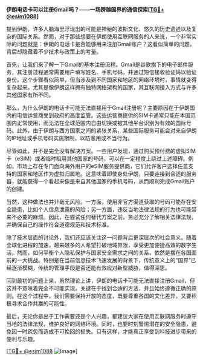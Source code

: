 **伊朗电话卡可以注册Gmail吗？——一场跨越国界的通信探索[[TG💪+ @esim1088](https://t.me/s/esim1088)]**

提到伊朗，许多人脑海里浮现出的可能是神秘的波斯文化、悠久的历史遗迹以及复杂的国际关系。然而，对于那些想要在伊朗使用互联网服务的人来说，一个非常实际的问题就是：伊朗的电话卡是否能够用来注册Gmail账户？这看似简单的问题，背后却隐藏着不少技术与政策上的考量。

首先，让我们来了解一下Gmail的基本注册流程。Gmail是谷歌旗下的电子邮件服务，其注册过程通常需要用户填写姓名、手机号码，并通过短信接收验证码以验证身份。这个步骤看似简单，但当涉及到不同国家和地区的网络环境时，事情就变得复杂起来。尤其是像伊朗这样拥有独特网络架构的国家，其互联网接入方式与许多其他国家有所不同。

那么，为什么伊朗的电话卡可能无法直接用于Gmail注册呢？主要原因在于伊朗国内的电信运营商受到政府的高度监管。这些运营商提供的SIM卡通常只能在本国范围内正常使用，而无法在全球范围内自由切换或被其他平台识别为有效的国际号码。此外，由于伊朗与西方国家之间的紧张关系，某些国际服务可能会对来自伊朗的IP地址或手机号码实施限制，以防滥用或不当行为。

尽管如此，并不是完全没有解决方案。一些用户发现，通过购买预付费的虚拟SIM卡（eSIM）或者临时租用其他国家的号码，可以在一定程度上绕过上述障碍。例如，市场上存在专门面向海外用户的eSIM服务提供商，它们允许客户选择任意支持的国家和地区作为虚拟归属地。这意味着即使身处伊朗，只要连接到合适的服务器，就能获得一个看起来像是来自其他国家的手机号码，从而顺利完成Gmail账户的创建。

当然，这种做法也并非毫无风险。一方面，使用非官方渠道获取的号码可能存在安全隐患，比如个人信息泄露的风险；另一方面，违反当地法律法规的行为也可能带来不必要的麻烦。因此，在尝试任何替代方案之前，务必充分了解相关法律法规，并确保自己的操作符合道德规范和技术标准。

除了技术层面的讨论外，我们还应该关注这一问题背后更深层次的社会意义。随着全球化进程的加速，越来越多的人希望打破地域界限，享受更加便捷高效的数字生活。然而，如何平衡个人隐私保护与国家安全需求之间的关系，依然是摆在各国面前的一大挑战。特别是在当前信息技术飞速发展的背景下，传统意义上的“国界”已经逐渐模糊，传统的管理手段是否还能有效应对新型威胁，值得深思。

回到最初的问题上来，虽然理论上讲，伊朗的电话卡可能无法直接注册Gmail，但这并不意味着完全不可能实现。关键在于找到合适的方法，并且始终遵循正确的原则。在这个过程中，我们需要保持开放的态度，既要尊重各国的文化差异，又要积极寻求合作共赢的可能性。

最后，无论你是出于工作需要还是个人兴趣，都建议大家在使用互联网服务时遵守当地的法律法规，维护良好的网络环境。同时，也要时刻警惕潜在的安全隐患，避免因一时疏忽而造成不可挽回的损失。只有这样，才能真正享受到科技进步带来的便利与乐趣。

[[TG💪+ @esim1088](https://t.me/s/esim1088) ![Image](https://i.postimg.cc/4NQfJmqS/Snipaste-2025-05-13-00-14-12.png)]